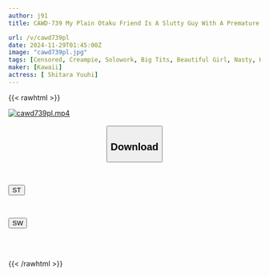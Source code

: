 ```yaml
---
author: j91
title: CAWD-739 My Plain Otaku Friend Is A Slutty Guy With A Premature Ejaculation Problem, And Is Extremely Virile. She Sucks My Dick Like Crazy And Shakes Her Hips In A Really Lewd Way To Train Me... Shitara Yuuhi

url: /v/cawd739pl
date: 2024-11-29T01:45:00Z
image: "cawd739pl.jpg"
tags: [Censored, Creampie, Solowork, Big Tits, Beautiful Girl, Nasty, Hardcore, Otaku	]
maker: [Kawaii]
actress: [ Shitara Yuuhi]
---
```



{{< rawhtml >}}

<div class="video" data-videoid="O2paQY9LjJHZpR3">
    <a href="javascript:;">
        <img src="/v/cawd739pl/cawd739pl.jpg" width="WIDTH" height="HEIGHT" alt="cawd739pl.mp4" loading="lazy">
    </a>
</div>

<script type="text/javascript" src="https://j91.asia/asset/on-demand-st.js"></script>

<br>
  <link rel="stylesheet" href="https://j91.asia/asset/bs5.css">
  
  <center>
  <button class="btn btn-primary" type="button" data-bs-toggle="collapse" data-bs-target=".multi-collapse" aria-expanded="false" aria-controls="multiCollapseExample1 multiCollapseExample2"><h2>Download</h2></button></center>
</p>
<div class="row">
  <div class="col">
    <div class="collapse multi-collapse" id="multiCollapseExample1">
      <div class="card card-body">
	      	      <br>
<div class="buttons">  
<p><a href="/v/cawd739pl/st.html" target="_blank"><button class="btn-hover color-3"><i class="fa fa-download"></i> ST</button></a></p></div>
    </div>
  </div>
</div>
  <div class="col">
    <div class="collapse multi-collapse" id="multiCollapseExample2">
      <div class="card card-body">
	      <br>
<div class="buttons">
<p><a href="/v/cawd739pl/sw.html" target="_blank"><button class="btn-hover color-2"><i class="fa fa-download"></i> SW</button></a></p></div>
<br><br>
      </div>
    </div>
  </div>
</div>

{{< /rawhtml >}}